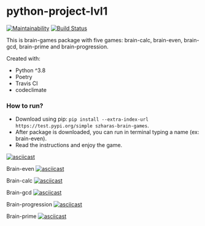 # python-project-lvl1

[![Maintainability](https://api.codeclimate.com/v1/badges/a99a88d28ad37a79dbf6/maintainability)](https://codeclimate.com/github/codeclimate/codeclimate/maintainability) [![Build Status](https://travis-ci.com/szharas/python-project-lvl1.svg?branch=master)](https://travis-ci.com/szharas/python-project-lvl1)

This is brain-games package with five games: brain-calc, brain-even, brain-gcd, brain-prime and brain-progression.

Created with:
- Python ^3.8
- Poetry
- Travis CI
- codeclimate

### How to run?
- Download using pip: `pip install --extra-index-url https://test.pypi.org/simple szharas-brain-games`.
- After package is downloaded, you can run in terminal typing a name (ex: brain-even).
- Read the instructions and enjoy the game.

[![asciicast](https://asciinema.org/a/RFDlpRl2veUlftHVQQcPXlD1w.svg)](https://asciinema.org/a/RFDlpRl2veUlftHVQQcPXlD1w)

Brain-even
[![asciicast](https://asciinema.org/a/L4ritm8jip8OMnwnFwjBAnyOg.svg)](https://asciinema.org/a/L4ritm8jip8OMnwnFwjBAnyOg)

Brain-calc
[![asciicast](https://asciinema.org/a/o9B8EvjzS7P4ddlfICJKB8YXc.svg)](https://asciinema.org/a/o9B8EvjzS7P4ddlfICJKB8YXc)

Brain-gcd
[![asciicast](https://asciinema.org/a/qrNDAP8YUi0KjpJ0oYBS9DLpC.svg)](https://asciinema.org/a/qrNDAP8YUi0KjpJ0oYBS9DLpC)

Brain-progression
[![asciicast](https://asciinema.org/a/rm0zM03Ol7B0xnPeGqvMbFOmT.svg)](https://asciinema.org/a/rm0zM03Ol7B0xnPeGqvMbFOmT)

Brain-prime
[![asciicast](https://asciinema.org/a/XqlYxNj9VBYLDudtv024P9fZ8.svg)](https://asciinema.org/a/XqlYxNj9VBYLDudtv024P9fZ8)
